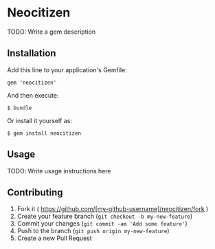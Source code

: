 # Neocitizen

TODO: Write a gem description

## Installation

Add this line to your application's Gemfile:

    gem 'neocitizen'

And then execute:

    $ bundle

Or install it yourself as:

    $ gem install neocitizen

## Usage

TODO: Write usage instructions here

## Contributing

1. Fork it ( https://github.com/[my-github-username]/neocitizen/fork )
2. Create your feature branch (`git checkout -b my-new-feature`)
3. Commit your changes (`git commit -am 'Add some feature'`)
4. Push to the branch (`git push origin my-new-feature`)
5. Create a new Pull Request
